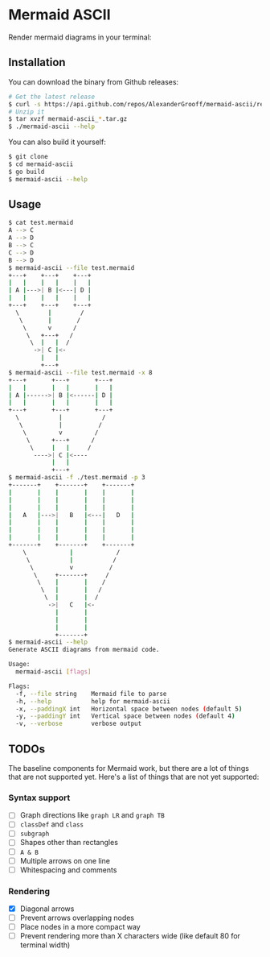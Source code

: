 # Mermaid ASCII

Render mermaid diagrams in your terminal:

## Installation

You can download the binary from Github releases:

```bash
# Get the latest release
$ curl -s https://api.github.com/repos/AlexanderGrooff/mermaid-ascii/releases/latest | grep "browser_download_url.*mermaid-ascii" | grep "$(uname)_$(uname -m)" | cut -d: -f2,3 | tr -d \" | wget -qi -
# Unzip it
$ tar xvzf mermaid-ascii_*.tar.gz
$ ./mermaid-ascii --help
```

You can also build it yourself:

```bash
$ git clone
$ cd mermaid-ascii
$ go build
$ mermaid-ascii --help
```

## Usage
```bash
$ cat test.mermaid
A --> C
A --> D
B --> C
C --> D
B --> D
$ mermaid-ascii --file test.mermaid
+---+    +---+    +---+
|   |    |   |    |   |
| A |--->| B |<---| D |
|   |    |   |    |   |
+---+    +---+    +---+
  \        |        /
   \       |       /
    \      v      /
     \   +---+   /
      \  |   |  /
       ->| C |<-
         |   |
         +---+
$ mermaid-ascii --file test.mermaid -x 8
+---+       +---+       +---+
|   |       |   |       |   |
| A |------>| B |<------| D |
|   |       |   |       |   |
+---+       +---+       +---+
  \           |           /
   \          |          /
    \         v         /
     \      +---+      /
      \     |   |     /
       ---->| C |<----
            |   |
            +---+
$ mermaid-ascii -f ./test.mermaid -p 3
+-------+    +-------+    +-------+
|       |    |       |    |       |
|       |    |       |    |       |
|       |    |       |    |       |
|   A   |--->|   B   |<---|   D   |
|       |    |       |    |       |
|       |    |       |    |       |
|       |    |       |    |       |
+-------+    +-------+    +-------+
    \            |            /
     \           |           /
      \          v          /
       \     +-------+     /
        \    |       |    /
         \   |       |   /
          \  |       |  /
           ->|   C   |<-
             |       |
             |       |
             |       |
             +-------+
$ mermaid-ascii --help
Generate ASCII diagrams from mermaid code.

Usage:
  mermaid-ascii [flags]

Flags:
  -f, --file string    Mermaid file to parse
  -h, --help           help for mermaid-ascii
  -x, --paddingX int   Horizontal space between nodes (default 5)
  -y, --paddingY int   Vertical space between nodes (default 4)
  -v, --verbose        verbose output
```

## TODOs

The baseline components for Mermaid work, but there are a lot of things that are not supported yet. Here's a list of things that are not yet supported:

### Syntax support

- [ ] Graph directions like `graph LR` and `graph TB`
- [ ] `classDef` and `class`
- [ ] `subgraph`
- [ ] Shapes other than rectangles
- [ ] `A & B`
- [ ] Multiple arrows on one line
- [ ] Whitespacing and comments

### Rendering

- [x] Diagonal arrows
- [ ] Prevent arrows overlapping nodes
- [ ] Place nodes in a more compact way
- [ ] Prevent rendering more than X characters wide (like default 80 for terminal width)
